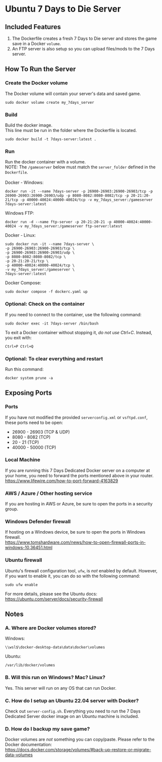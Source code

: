 # Ubuntu 7 Days to Die Server

## Included Features
1. The Dockerfile creates a fresh 7 Days to Die server and stores the game save in a Docker `volume`.
2. An FTP server is also setup so you can upload files/mods to the 7 Days server.

## How To Run the Server

### Create the Docker volume
The Docker volume will contain your server's data and saved game.
```
sudo docker volume create my_7days_server
```

### Build
Build the docker image.<br/>
This line must be run in the folder where the Dockerfile is located.
```
sudo docker build -t 7days-server:latest .
```

### Run
Run the docker container with a volume. <br/>
NOTE: The `/gameserver` below must match the `server_folder` defined in the `Dockerfile`.
<br/><br/>
Docker - Windows:
```
docker run -it --name 7days-server -p 26900-26903:26900-26903/tcp -p 26900-26903:26900-26903/udp -p 8080-8082:8080-8082/tcp -p 20-21:20-21/tcp -p 40000-40024:40000-40024/tcp -v my_7days_server:/gameserver 7days-server:latest
```
Windows FTP:
```
docker run -d --name ftp-server -p 20-21:20-21 -p 40000-40024:40000-40024 -v my_7days_server:/gameserver ftp-server:latest
```
Docker - Linux:
```
sudo docker run -it --name 7days-server \
-p 26900-26903:26900-26903/tcp \
-p 26900-26903:26900-26903/udp \
-p 8080-8082:8080-8082/tcp \
-p 20-21:20-21/tcp \
-p 40000-40024:40000-40024/tcp \
-v my_7days_server:/gameserver \
7days-server:latest
```
Docker Compose:
```
sudo docker compose -f dockerc.yaml up
```

### Optional: Check on the container
If you need to connect to the container, use the following command:
```
sudo docker exec -it 7days-server /bin/bash
```
To exit a Docker container without stopping it, _do not use Ctrl+C_. Instead, you exit with:
```
Ctrl+P Ctrl+Q
```

### Optional: To clear everything and restart
Run this command:
```
docker system prune -a
```

## Exposing Ports

### Ports
If you have not modified the provided `serverconfig.xml` or `vsftpd.conf`, these ports need to be open:
- 26900 - 26903 (TCP & UDP)
- 8080 - 8082 (TCP)
- 20 - 21 (TCP)
- 40000 - 50000 (TCP)

### Local Machine
If you are running this 7 Days Dedicated Docker server on a computer at your home, you need to
forward the ports mentioned above in your router.<br/>
https://www.lifewire.com/how-to-port-forward-4163829

### AWS / Azure / Other hosting service
If you are hosting in AWS or Azure, be sure to open the ports in a security group.

### Windows Defender firewall
If hosting on a Windows device, be sure to open the ports in Windows firewall.<br/>
https://www.tomshardware.com/news/how-to-open-firewall-ports-in-windows-10,36451.html

### Ubuntu firewall
Ubuntu's firewall configuration tool, `ufw`, is _not_ enabled by default. However, if you want to enable it,
you can do so with the following command:
```
sudo ufw enable
```
For more details, please see the Ubuntu docs:<br/>
https://ubuntu.com/server/docs/security-firewall


## Notes

### A. Where are Docker volumes stored?
Windows:
```
\\wsl$\docker-desktop-data\data\docker\volumes
```
Ubuntu:
```
/var/lib/docker/volumes
```

### B. Will this run on Windows? Mac? Linux?
Yes. This server will run on any OS that can run Docker.
<br/>

### C. How do I setup an Ubuntu 22.04 server with Docker?
Check out `server-config.sh`. Everything you need to run the 7 Days Dedicated Server docker image on an Ubuntu machine is included.
<br/>

### D. How do I backup my save game?
Docker volumes are _not_ something you can copy/paste. Please refer to the Docker documentation:<br/>
https://docs.docker.com/storage/volumes/#back-up-restore-or-migrate-data-volumes
